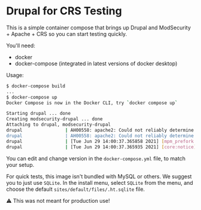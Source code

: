 # Drupal for CRS Testing

This is a simple container compose that brings up Drupal and ModSecurity + Apache + CRS so you can start testing quickly.

You'll need:

- docker
- docker-compose (integrated in latest versions of docker desktop)

Usage:
```sh
$ docker-compose build
...
$ docker-compose up
Docker Compose is now in the Docker CLI, try `docker compose up`

Starting drupal ... done
Creating modsecurity-drupal ... done
Attaching to drupal, modsecurity-drupal
drupal                | AH00558: apache2: Could not reliably determine the server's fully qualified domain name, using 172.26.0.2. Set the 'ServerName' directive globally to suppress this message
drupal                | AH00558: apache2: Could not reliably determine the server's fully qualified domain name, using 172.26.0.2. Set the 'ServerName' directive globally to suppress this message
drupal                | [Tue Jun 29 14:00:37.365858 2021] [mpm_prefork:notice] [pid 1] AH00163: Apache/2.4.38 (Debian) PHP/7.1.33 configured -- resuming normal operations
drupal                | [Tue Jun 29 14:00:37.365935 2021] [core:notice] [pid 1] AH00094: Command line: 'apache2 -D FOREGROUND'
```

You can edit and change version in the `docker-compose.yml` file, to match your setup.

For quick tests, this image isn't bundled with MySQL or others. We suggest you to just use `SQLite`. In the install menu, select `SQLite` from the menu, and choose the default `sites/default/files/.ht.sqlite` file.

⚠️  This was not meant for production use!
